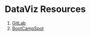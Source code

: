 # DataViz Resources

1. [GitLab](https://richmond.bootcampcontent.com/Richmond-Boot-Camp/UR-RICH-DATA-PT-10-2019-U-C)
2. [BootCampSpot](https://bootcampspot.com/login)


<!--stackedit_data:
eyJoaXN0b3J5IjpbLTE2Njg4MTA3MTEsLTU0MzkyNDc4N119
-->